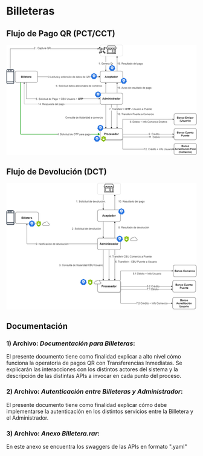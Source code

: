 # Billeteras

## Flujo de Pago QR (PCT/CCT)
![Esta es una imagen](https://github.com/IPNEWPAY/Aceptadores/blob/main/Flujo%20QR.png?raw=true)

## Flujo de Devolución (DCT)
![Esta es una imagen](https://github.com/IPNEWPAY/Aceptadores/blob/main/Flujo%20Devolucion%20QR.png?raw=true)


## Documentación
### 1) Archivo: *Documentación para Billeteras*:
El presente documento tiene como finalidad explicar a alto nivel cómo funciona la operatoria de pagos QR con Transferencias Inmediatas. Se explicarán las interacciones con los distintos actores del sistema y la descripción de las distintas APIs a invocar en cada punto del proceso.

### 2) Archivo: *Autenticación entre Billeteras y Administrador*:
El presente documento tiene como finalidad explicar cómo debe implementarse la autenticación en los distintos servicios entre la Billetera y el Administrador.

### 3) Archivo: *Anexo Billetera.rar*:
En este anexo se encuentra los swaggers de las APIs en formato ".yaml"
